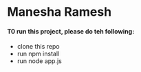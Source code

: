 # Manesha Ramesh

#### T0 run this project, please do teh following:

- clone this repo
- run npm install
- run node app.js

